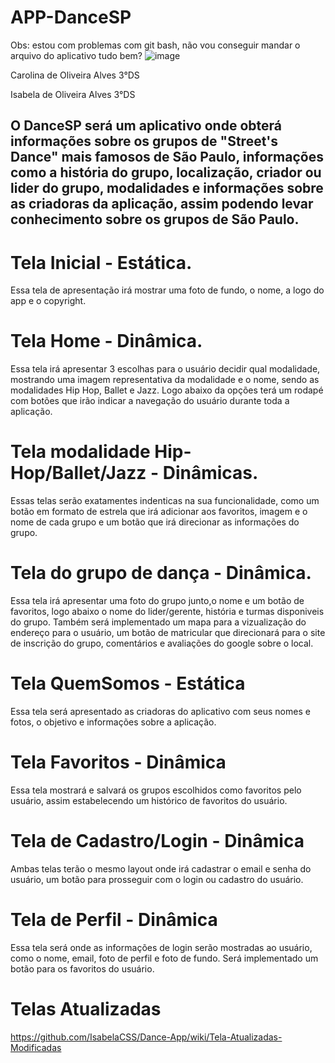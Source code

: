 # APP-DanceSP
Obs: estou com problemas com git bash, não vou conseguir mandar o arquivo do aplicativo tudo bem?
![image](https://github.com/IsabelaCSS/Dance-App/assets/128037357/6fe33b5f-5140-473c-a1b4-d8d599c36875)

Carolina de Oliveira Alves 3°DS

Isabela de Oliveira Alves 3°DS

##     O DanceSP será um aplicativo onde obterá informações sobre os grupos de "Street's Dance" mais famosos de São Paulo, informações como a história do grupo, localização, criador ou lider do grupo, modalidades e informações sobre as criadoras da aplicação, assim podendo levar conhecimento sobre os grupos de São Paulo.

# Tela Inicial - Estática.
Essa tela de apresentação irá mostrar uma foto de fundo, o nome, a logo do app e o copyright.

# Tela Home - Dinâmica.
Essa tela irá apresentar 3 escolhas para o usuário decidir qual modalidade, mostrando uma imagem representativa da modalidade e o nome, sendo as modalidades Hip Hop, Ballet e Jazz.
Logo abaixo da opções terá um rodapé com botões que irão indicar a navegação do usuário durante toda a aplicação.
        
# Tela modalidade Hip-Hop/Ballet/Jazz - Dinâmicas.
Essas telas serão exatamentes indenticas na sua funcionalidade, como um botão em formato de estrela que irá adicionar aos favoritos, imagem e o nome de cada grupo e um botão que irá direcionar as informações do grupo. 

# Tela do grupo de dança - Dinâmica.
Essa tela irá apresentar uma foto do grupo junto,o nome e um botão de favoritos, logo abaixo o nome do lider/gerente, história e turmas disponiveis do grupo. Também será implementado um mapa para a vizualização do endereço para o usuário, um botão de matricular que direcionará para o site de inscrição do grupo, comentários e avaliações do google sobre o local.
        
# Tela QuemSomos - Estática 
Essa tela será apresentado as criadoras do aplicativo com seus nomes e fotos, o objetivo e informações sobre a aplicação.

# Tela Favoritos - Dinâmica 
Essa tela mostrará e salvará os grupos escolhidos como favoritos pelo usuário, assim estabelecendo um histórico de favoritos do usuário.

# Tela de Cadastro/Login - Dinâmica 
Ambas telas terão o mesmo layout onde irá cadastrar o email e senha do usuário, um botão para prosseguir com o login ou cadastro do usuário.

# Tela de Perfil - Dinâmica 
Essa tela será onde as informações de login serão mostradas ao usuário, como o nome, email, foto de perfil e foto de fundo. Será implementado um botão para os favoritos do usuário.

# Telas Atualizadas

https://github.com/IsabelaCSS/Dance-App/wiki/Tela-Atualizadas-Modificadas
